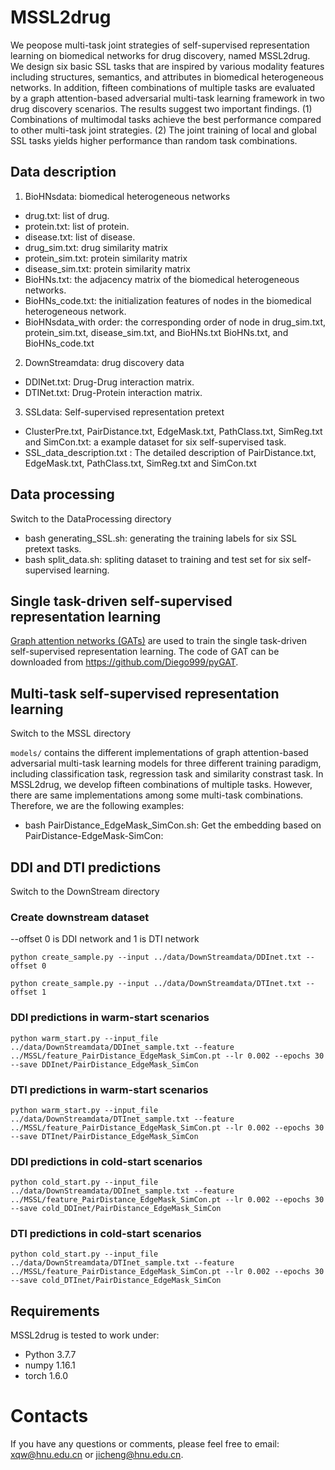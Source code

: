 # MSSL2drug
We peopose multi-task joint strategies of self-supervised representation learning on biomedical networks for drug discovery, named MSSL2drug. We design six basic SSL tasks that are inspired by various modality features including structures, semantics, and attributes in biomedical heterogeneous networks. In addition, fifteen combinations of multiple tasks are evaluated by a graph attention-based adversarial multi-task learning framework in two drug discovery scenarios. The results suggest two important findings. (1) Combinations of multimodal tasks achieve the best performance compared to other multi-task joint strategies. (2) The joint training of local and global SSL tasks yields higher performance than random task combinations.

## Data description
1. BioHNsdata: biomedical heterogeneous networks
* drug.txt: list of drug.
* protein.txt: list of protein.
* disease.txt: list of disease.
* drug_sim.txt: drug similarity matrix
* protein_sim.txt: protein similarity matrix
* disease_sim.txt: protein similarity matrix
* BioHNs.txt: the adjacency matrix of the biomedical heterogeneous networks.
* BioHNs_code.txt: the initialization features of nodes in the biomedical heterogeneous network.
* BioHNsdata_with order: the corresponding order of node in drug_sim.txt, protein_sim.txt, disease_sim.txt, and BioHNs.txt BioHNs.txt, and BioHNs_code.txt
2. DownStreamdata: drug discovery data
* DDINet.txt: Drug-Drug interaction matrix.
* DTINet.txt: Drug-Protein interaction matrix.
3. SSLdata: Self-supervised representation pretext
* ClusterPre.txt, PairDistance.txt, EdgeMask.txt, PathClass.txt, SimReg.txt and SimCon.txt: a example dataset for six self-supervised task.
* SSL_data_description.txt : The detailed description of PairDistance.txt, EdgeMask.txt, PathClass.txt, SimReg.txt and SimCon.txt

## Data processing
Switch to the DataProcessing directory

* bash generating_SSL.sh: generating the training labels for six SSL pretext tasks.
* bash split_data.sh: spliting dataset to training and test set for six self-supervised learning.

## Single task-driven self-supervised representation learning
[Graph attention networks (GATs)](https://arxiv.org/abs/1710.10903v3) are used to train the single task-driven self-supervised representation learning. The code of GAT can be downloaded from https://github.com/Diego999/pyGAT.

## Multi-task self-supervised representation learning
Switch to the MSSL directory

`models/` contains the different implementations of graph attention-based adversarial multi-task learning models for three different training paradigm, including classification task, regression task and similarity constrast task. In MSSL2drug, we develop fifteen combinations of multiple tasks. However, there are same implementations among some multi-task combinations. Therefore, we are the following examples:

* bash PairDistance_EdgeMask_SimCon.sh: Get the embedding based on PairDistance-EdgeMask-SimCon:


## DDI and DTI predictions
Switch to the DownStream directory
### Create downstream dataset

--offset 0 is DDI network and 1 is DTI network

`python create_sample.py --input ../data/DownStreamdata/DDInet.txt --offset 0`

`python create_sample.py --input ../data/DownStreamdata/DTInet.txt --offset 1`

### DDI predictions in warm-start scenarios  
`python warm_start.py --input_file ../data/DownStreamdata/DDInet_sample.txt --feature ../MSSL/feature_PairDistance_EdgeMask_SimCon.pt --lr 0.002 --epochs 30 --save DDInet/PairDistance_EdgeMask_SimCon`

### DTI predictions in warm-start scenarios  
`python warm_start.py --input_file ../data/DownStreamdata/DTInet_sample.txt --feature ../MSSL/feature_PairDistance_EdgeMask_SimCon.pt --lr 0.002 --epochs 30 --save DTInet/PairDistance_EdgeMask_SimCon`

### DDI predictions in cold-start scenarios  
`python cold_start.py --input_file ../data/DownStreamdata/DDInet_sample.txt --feature ../MSSL/feature_PairDistance_EdgeMask_SimCon.pt --lr 0.002 --epochs 30 --save cold_DDInet/PairDistance_EdgeMask_SimCon`

### DTI predictions in cold-start scenarios  
`python cold_start.py --input_file ../data/DownStreamdata/DTInet_sample.txt --feature ../MSSL/feature_PairDistance_EdgeMask_SimCon.pt --lr 0.002 --epochs 30 --save cold_DTInet/PairDistance_EdgeMask_SimCon`

## Requirements
MSSL2drug is tested to work under:
* Python 3.7.7
* numpy 1.16.1
* torch 1.6.0

# Contacts
If you have any questions or comments, please feel free to email: xqw@hnu.edu.cn or jicheng@hnu.edu.cn.
